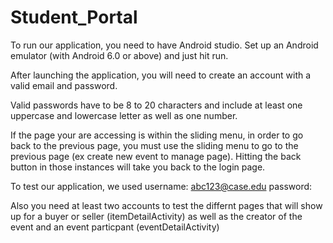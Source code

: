 # Student_Portal

To run our application, you need to have Android studio. Set up an Android emulator (with Android 6.0 or above) and just hit run.

After launching the application, you will need to create an account with a valid email and password.

Valid passwords have to be 8 to 20 characters and include at least one uppercase and lowercase letter as well as one number.

If the page your are accessing is within the sliding menu, in order to go back to the previous page, you must use the sliding menu to go to the previous page (ex create new event to manage page). Hitting the back button in those instances will take you back to the login page.

To test our application, we used 
username: abc123@case.edu
password:

Also you need at least two accounts to test the differnt pages that will show up for a buyer or seller (itemDetailActivity) as well as the creator of the event and an event particpant (eventDetailActivity)